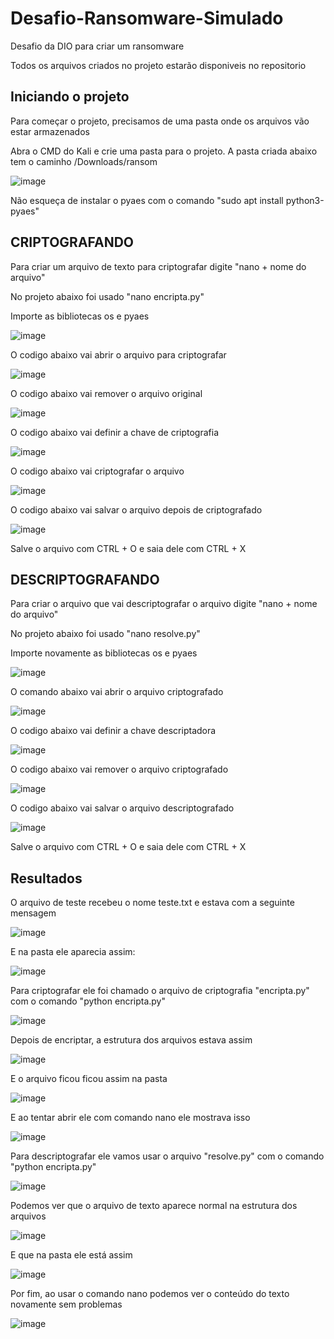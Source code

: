 # Desafio-Ransomware-Simulado
Desafio da DIO para criar um ransomware

Todos os arquivos criados no projeto estarão disponiveis no repositorio

## Iniciando o projeto

Para começar o projeto, precisamos de uma pasta onde os arquivos vão estar armazenados

Abra o CMD do Kali e crie uma pasta para o projeto. A pasta criada abaixo tem o caminho /Downloads/ransom

![image](https://github.com/user-attachments/assets/cced6769-cc77-4870-b233-8b3b56e1d39d)

Não esqueça de instalar o pyaes com o comando "sudo apt install python3-pyaes"

## CRIPTOGRAFANDO

Para criar um arquivo de texto para criptografar digite "nano + nome do arquivo"

No projeto abaixo foi usado "nano encripta.py"


Importe as bibliotecas os e pyaes

![image](https://github.com/user-attachments/assets/bb6dd8ae-34fb-453f-b53d-335c6deacc0f)

O codigo abaixo vai abrir o arquivo para criptografar

![image](https://github.com/user-attachments/assets/f519eab4-ec7c-4e22-8ed4-7d0c23f02821)

O codigo abaixo vai remover o arquivo original

![image](https://github.com/user-attachments/assets/6451b0f4-c70c-464f-a2ee-670cae967924)

O codigo abaixo vai definir a chave de criptografia

![image](https://github.com/user-attachments/assets/48b60c89-d1ac-4ee0-86ce-a602595dc4da)

O codigo abaixo vai criptografar o arquivo

![image](https://github.com/user-attachments/assets/d200ca51-02fa-497d-bb53-b5d70ecb9257)

O codigo abaixo vai salvar o arquivo depois de criptografado

![image](https://github.com/user-attachments/assets/43d2c56f-a8e4-49a5-88aa-cda731ba2f79)

Salve o arquivo com CTRL + O e saia dele com CTRL + X

## DESCRIPTOGRAFANDO

Para criar o arquivo que vai descriptografar o arquivo digite "nano + nome do arquivo"

No projeto abaixo foi usado "nano resolve.py"

Importe novamente as bibliotecas os e pyaes

![image](https://github.com/user-attachments/assets/30ba2656-c7c4-4cbf-8e26-5be9fc166a74)

O comando abaixo vai abrir o arquivo criptografado

![image](https://github.com/user-attachments/assets/55bee24d-41e6-44a6-bb30-368d288c13d4)

O codigo abaixo vai definir a chave descriptadora

![image](https://github.com/user-attachments/assets/62173a2a-1f94-4f47-8edb-8adcd47a1bc3)

O codigo abaixo vai remover o arquivo criptografado

![image](https://github.com/user-attachments/assets/f0ebff60-bb72-4687-81da-5869ca35bb76)

O codigo abaixo vai salvar o arquivo descriptografado

![image](https://github.com/user-attachments/assets/15413768-6667-482a-a53c-69ea2bd81595)

Salve o arquivo com CTRL + O e saia dele com CTRL + X


## Resultados

O arquivo de teste recebeu o nome teste.txt e estava com a seguinte mensagem

![image](https://github.com/user-attachments/assets/60ef3934-8b18-41cc-855d-50e3c527c5f0)

E na pasta ele aparecia assim:

![image](https://github.com/user-attachments/assets/af6622f7-03ed-466f-b078-1c0657a95af5)

Para criptografar ele foi chamado o arquivo de criptografia "encripta.py" com o comando "python encripta.py"

![image](https://github.com/user-attachments/assets/6d15a4ad-620d-48de-8d25-7ad5ef1ae5ca)

Depois de encriptar, a estrutura dos arquivos estava assim

![image](https://github.com/user-attachments/assets/93832970-e553-49d9-bb22-bba1594fe9d6)

E o arquivo ficou ficou assim na pasta

![image](https://github.com/user-attachments/assets/e65f1484-79c1-42ed-9469-1bd1a18a6f3e)

E ao tentar abrir ele com comando nano ele mostrava isso

![image](https://github.com/user-attachments/assets/51fca7f2-afbf-43a3-ae84-639c9f29d0bc)

Para descriptografar ele vamos usar o arquivo "resolve.py" com o comando "python encripta.py"

![image](https://github.com/user-attachments/assets/7011ec3e-ea3b-495b-942d-bcc8342b46af)

Podemos ver que o arquivo de texto aparece normal na estrutura dos arquivos

![image](https://github.com/user-attachments/assets/14e56c3f-2191-4c87-9a7d-0a5547dbc9ae)

E que na pasta ele está assim

![image](https://github.com/user-attachments/assets/fdc0c993-f788-450e-81dc-2e89543dddb6)

Por fim, ao usar o comando nano podemos ver o conteúdo do texto novamente sem problemas

![image](https://github.com/user-attachments/assets/921e3fb9-971c-4bc2-89ae-9646f4eb0108)
